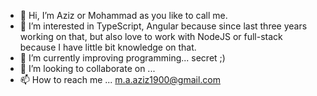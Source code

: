- 👋 Hi, I’m Aziz or Mohammad as you like to call me.
- 👀 I’m interested in TypeScript, Angular because since last three years working on that, but also 
     love to work with NodeJS or full-stack because I have little bit knowledge on that.
- 🌱 I’m currently improving programming...  secret ;) 
- 💞️ I’m looking to collaborate on ...
- 📫 How to reach me ... m.a.aziz1900@gmail.com

<!---
vaitalaziz/vaitalaziz is a ✨ special ✨ repository because its `README.md` (this file) appears on your GitHub profile.
You can click the Preview link to take a look at your changes.
--->
